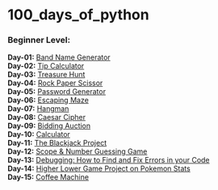 # 100_days_of_python

### Beginner Level:

**Day-01:** [Band Name Generator](./day01)<br/>
**Day-02:** [Tip Calculator](./day02)<br/>
**Day-03:** [Treasure Hunt](./day03)<br/>
**Day-04:** [Rock Paper Scissor](./day04)<br/>
**Day-05:** [Password Generator](./day05)<br/>
**Day-06:** [Escaping Maze](./day06)<br/>
**Day-07:** [Hangman](./day07)<br/>
**Day-08:** [Caesar Cipher](./day08)<br/>
**Day-09:** [Bidding Auction](./day09/)<br/>
**Day-10:** [Calculator](./day10/)<br/>
**Day-11:** [The Blackjack Project](./day11/)<br/>
**Day-12:** [Scope & Number Guessing Game](./day12/)<br/>
**Day-13:** [Debugging: How to Find and Fix Errors in your Code](./day13/)<br/>
**Day-14:** [Higher Lower Game Project on Pokemon Stats](./day14/)<br/>
**Day-15:** [Coffee Machine](./day15/)<br/>
